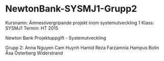 # NewtonBank-SYSMJ1-Grupp2

Kursnamn: Ämnesövergripande projekt inom systemutveckling 1
Klass: SYSMJ1
Termin: HT 2015

Newton Bank 
Projektuppgift - Systemutveckling 

Grupp 2:
Anna Nguyen
Cam Huynh
Hamid Reza Farzamnia 
Hampus Bolin
Åsa Österberg Widerstrand

